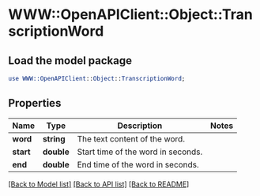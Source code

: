 # WWW::OpenAPIClient::Object::TranscriptionWord

## Load the model package
```perl
use WWW::OpenAPIClient::Object::TranscriptionWord;
```

## Properties
Name | Type | Description | Notes
------------ | ------------- | ------------- | -------------
**word** | **string** | The text content of the word. | 
**start** | **double** | Start time of the word in seconds. | 
**end** | **double** | End time of the word in seconds. | 

[[Back to Model list]](../README.md#documentation-for-models) [[Back to API list]](../README.md#documentation-for-api-endpoints) [[Back to README]](../README.md)


